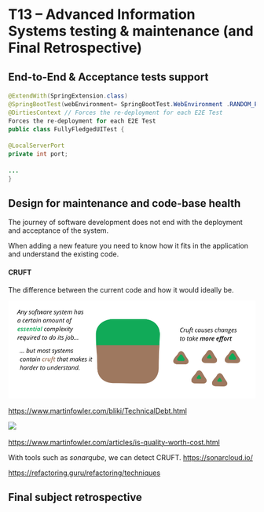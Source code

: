 # T13 – Advanced Information Systems testing & maintenance (and Final Retrospective)
## End-to-End & Acceptance tests support

```java
@ExtendWith(SpringExtension.class)
@SpringBootTest(webEnvironment= SpringBootTest.WebEnvironment .RANDOM_PORT) // Configures a random port for the deployment
@DirtiesContext // Forces the re-deployment for each E2E Test
Forces the re-deployment for each E2E Test
public class FullyFledgedUITest {

@LocalServerPort
private int port;
    
...
}
```



## Design for maintenance and code-base health

The journey of software development does not end with the deployment and acceptance of the system.

When adding a new feature you need to know how it fits in the application and understand the existing code.

#### CRUFT

The difference between the current code and how it would ideally be.

![](images/dp1-t13-img01.png)

https://www.martinfowler.com/bliki/TechnicalDebt.html

![](/home/carlos/uni/dp1/repo/theory/images/dp1-t13-img02.png)

https://www.martinfowler.com/articles/is-quality-worth-cost.html

With tools such as *sonarqube*, we can detect CRUFT. https://sonarcloud.io/

https://refactoring.guru/refactoring/techniques



## Final subject retrospective

